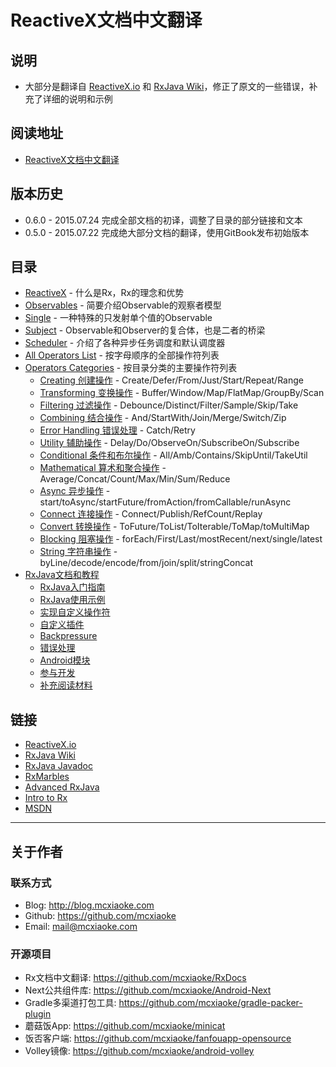 # ReactiveX文档中文翻译

## 说明

* 大部分是翻译自 [ReactiveX.io](http://reactivex.io/) 和 [RxJava Wiki](https://github.com/ReactiveX/rxjava/wiki)，修正了原文的一些错误，补充了详细的说明和示例

## 阅读地址

* [ReactiveX文档中文翻译](http://mcxiaoke.gitbooks.io/rxdocs/content/)

## 版本历史

* 0.6.0 - 2015.07.24 完成全部文档的初译，调整了目录的部分链接和文本
* 0.5.0 - 2015.07.22 完成绝大部分文档的翻译，使用GitBook发布初始版本

## 目录

* [ReactiveX](Intro.md) - 什么是Rx，Rx的理念和优势
* [Observables](Observables.md) - 简要介绍Observable的观察者模型
* [Single](Single.md) - 一种特殊的只发射单个值的Observable
* [Subject](Subject.md) - Observable和Observer的复合体，也是二者的桥梁
* [Scheduler](Scheduler.md) - 介绍了各种异步任务调度和默认调度器
* [All Operators List](All-Operators-List.md) - 按字母顺序的全部操作符列表
* [Operators Categories](Operators.md) - 按目录分类的主要操作符列表
  * [Creating 创建操作](operators/Creating-Observables.md) - Create/Defer/From/Just/Start/Repeat/Range
  * [Transforming 变换操作](operators/Transforming-Observables.md) - Buffer/Window/Map/FlatMap/GroupBy/Scan
  * [Filtering 过滤操作](operators/Filtering-Observables.md) - Debounce/Distinct/Filter/Sample/Skip/Take
  * [Combining 结合操作](operators/Combining-Observables.md) - And/StartWith/Join/Merge/Switch/Zip
  * [Error Handling 错误处理](operators/Error-Handling-Operators.md) - Catch/Retry
  * [Utility 辅助操作](operators/Observable-Utility-Operators.md) - Delay/Do/ObserveOn/SubscribeOn/Subscribe
  * [Conditional 条件和布尔操作](operators/Conditional-and-Boolean-Operators.md) - All/Amb/Contains/SkipUntil/TakeUtil
  * [Mathematical 算术和聚合操作](operators/Mathematical-and-Aggregate-Operators.md) - Average/Concat/Count/Max/Min/Sum/Reduce
  * [Async 异步操作](operators/Async-Operators.md) - start/toAsync/startFuture/fromAction/fromCallable/runAsync
  * [Connect 连接操作](operators/Connectable-Observable-Operators.md) - Connect/Publish/RefCount/Replay
  * [Convert 转换操作](operators/To.md) - ToFuture/ToList/ToIterable/ToMap/toMultiMap
  * [Blocking 阻塞操作](operators/Blocking-Observable-Operators.md) - forEach/First/Last/mostRecent/next/single/latest
  * [String 字符串操作](operators/String-Observables.md) - byLine/decode/encode/from/join/split/stringConcat
* [RxJava文档和教程](Topics.md)
  * [RxJava入门指南](topics/Getting-Started.md)
  * [RxJava使用示例](topics/How-To-Use-RxJava.md)
  * [实现自定义操作符](topics/Implementing-Your-Own-Operators.md)
  * [自定义插件](topics/Plugins.md)
  * [Backpressure](topics/Backpressure.md)
  * [错误处理](topics/Error-Handling.md)
  * [Android模块](topics/The-RxJava-Android-Module.md)
  * [参与开发](topics/How-to-Contribute.md)
  * [补充阅读材料](topics/Additional-Reading.md)


## 链接

* [ReactiveX.io](http://reactivex.io/intro.html)
* [RxJava Wiki](https://github.com/ReactiveX/RxJava/wiki)
* [RxJava Javadoc](http://reactivex.io/RxJava/javadoc/)
* [RxMarbles](http://rxmarbles.com/)
* [Advanced RxJava](http://akarnokd.blogspot.com/)
* [Intro to Rx](http://www.introtorx.com/content/v1.0.10621.0/01_WhyRx.html)
* [MSDN](https://msdn.microsoft.com/en-us/data/gg577609.aspx)


------
## 关于作者

### 联系方式
* Blog: <http://blog.mcxiaoke.com>
* Github: <https://github.com/mcxiaoke>
* Email: [mail@mcxiaoke.com](mailto:mail@mcxiaoke.com)

### 开源项目

* Rx文档中文翻译: <https://github.com/mcxiaoke/RxDocs>
* Next公共组件库: <https://github.com/mcxiaoke/Android-Next>
* Gradle多渠道打包工具: <https://github.com/mcxiaoke/gradle-packer-plugin>
* 蘑菇饭App: <https://github.com/mcxiaoke/minicat>
* 饭否客户端: <https://github.com/mcxiaoke/fanfouapp-opensource>
* Volley镜像: <https://github.com/mcxiaoke/android-volley>
